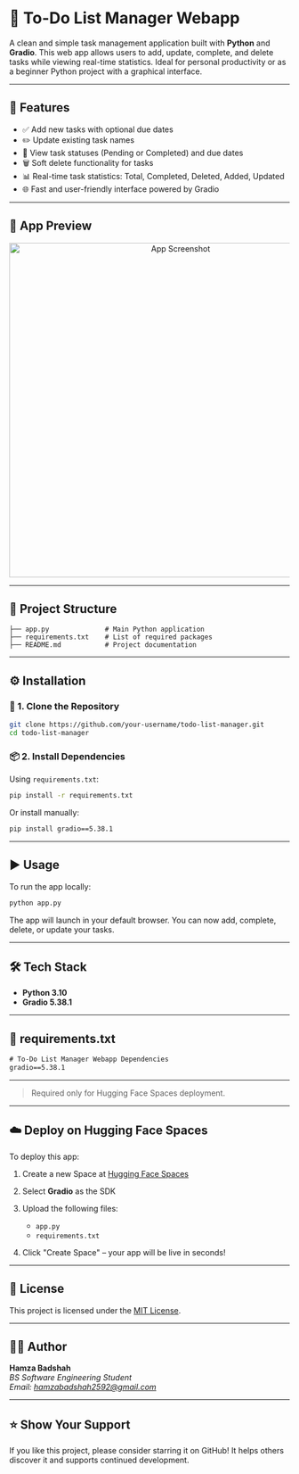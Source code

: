 
# 📝 To-Do List Manager Webapp

A clean and simple task management application built with **Python** and **Gradio**. This web app allows users to add, update, complete, and delete tasks while viewing real-time statistics. Ideal for personal productivity or as a beginner Python project with a graphical interface.

---

## 🚀 Features

- ✅ Add new tasks with optional due dates  
- ✏️ Update existing task names  
- 📅 View task statuses (Pending or Completed) and due dates  
- 🗑️ Soft delete functionality for tasks  
- 📊 Real-time task statistics: Total, Completed, Deleted, Added, Updated  
- 🌐 Fast and user-friendly interface powered by Gradio

---

## 📸 App Preview

<p align="center">
  <img src="project-snippet/screenshot.png" alt="App Screenshot" width="600"/>
</p>


---

## 📁 Project Structure

```
├── app.py              # Main Python application
├── requirements.txt    # List of required packages
├── README.md           # Project documentation
```

---

## ⚙️ Installation

### 🔧 1. Clone the Repository

```bash
git clone https://github.com/your-username/todo-list-manager.git
cd todo-list-manager
```

### 📦 2. Install Dependencies

Using `requirements.txt`:

```bash
pip install -r requirements.txt
```

Or install manually:

```bash
pip install gradio==5.38.1
```

---

## ▶️ Usage

To run the app locally:

```bash
python app.py
```

The app will launch in your default browser. You can now add, complete, delete, or update your tasks.

---


## 🛠 Tech Stack

- **Python 3.10**
- **Gradio 5.38.1**

---

## 📄 requirements.txt

```txt
# To-Do List Manager Webapp Dependencies
gradio==5.38.1
```

---

> Required only for Hugging Face Spaces deployment.

---

## ☁️ Deploy on Hugging Face Spaces

To deploy this app:

1. Create a new Space at [Hugging Face Spaces](https://huggingface.co/spaces)
2. Select **Gradio** as the SDK
3. Upload the following files:
   - `app.py`
   - `requirements.txt`
   
4. Click "Create Space" – your app will be live in seconds!

---


## 🪪 License

This project is licensed under the [MIT License](LICENSE).

---

## 🙋‍♂️ Author

**Hamza Badshah**  
*BS Software Engineering Student*  
*Email: hamzabadshah2592@gmail.com*

---

## ⭐️ Show Your Support

If you like this project, please consider starring it on GitHub! It helps others discover it and supports continued development.
